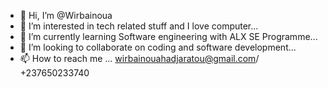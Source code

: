 - 👋 Hi, I’m @Wirbainoua
- 👀 I’m interested in tech related stuff and I love computer...
- 🌱 I’m currently learning Software engineering with ALX SE Programme...
- 💞️ I’m looking to collaborate on coding and software development...
- 📫 How to reach me ... wirbainouahadjaratou@gmail.com/ +237650233740

<!---
Wirbainoua/Wirbainoua is a ✨ special ✨ repository because its `README.md` (this file) appears on your GitHub profile.
You can click the Preview link to take a look at your changes.
--->
